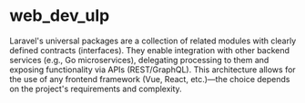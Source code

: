 # web_dev_ulp
 Laravel's universal packages are a collection of related modules with clearly defined contracts (interfaces). They enable integration with other backend services (e.g., Go microservices), delegating processing to them and exposing functionality via APIs (REST/GraphQL). This architecture allows for the use of any frontend framework (Vue, React, etc.)—the choice depends on the project's requirements and complexity.
